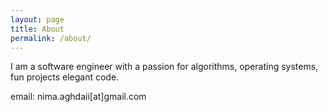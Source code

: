 ```yaml
---
layout: page
title: About
permalink: /about/
---
```


I am a software engineer with a passion for algorithms, operating systems, fun projects elegant code.

email: nima.aghdaii[at]gmail.com
